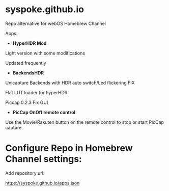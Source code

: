 # syspoke.github.io
Repo alternative for webOS Homebrew Channel

Apps:

* __HyperHDR Mod__

Light version with some modifications

Updated frequently

* __BackendsHDR__

Unicapture Backends with HDR auto switch/Led flickering FIX

Flat LUT loader for hyperHDR

Piccap 0.2.3 Fix GUI

* __PicCap OnOff remote control__

Use the Movie/Rakuten button on the remote control to stop or start PicCap capture


# Configure Repo in Homebrew Channel settings:

Add repository url:

https://syspoke.github.io/apps.json
